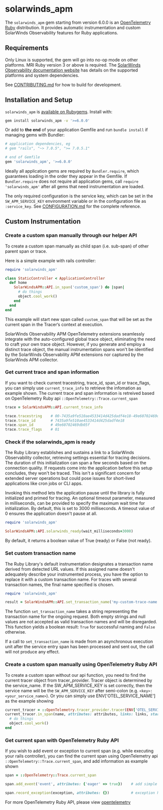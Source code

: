 # solarwinds_apm
The `solarwinds_apm` gem starting from version 6.0.0 is an [OpenTelemetry Ruby](https://opentelemetry.io/docs/instrumentation/ruby/) distribution. It provides automatic instrumentation and custom SolarWinds Observability features for Ruby applications.

## Requirements
Only Linux is supported, the gem will go into no-op mode on other platforms. MRI Ruby version 3 or above is required. The [SolarWinds Observability documentation website](https://documentation.solarwinds.com/en/success_center/observability/content/configure/services/ruby/install.htm) has details on the supported platforms and system dependencies.

See [CONTRIBUTING.md](CONTRIBUTING.md) for how to build for development.

## Installation and Setup
`solarwinds_apm` is [available on Rubygems](https://rubygems.org/gems/solarwinds_apm). Install with:
```bash
gem install solarwinds_apm -v '>=6.0.0'
```

Or add to **the end** of your application Gemfile and run `bundle install` if managing gems with Bundler:
```ruby
# application dependencies, eg
# gem "rails", "~> 7.0.5", ">= 7.0.5.1"

# end of Gemfile
gem 'solarwinds_apm', '>=6.0.0'
```

Ideally all application gems are required by `Bundler.require`, which guarantees loading in the order they appear in the Gemfile. If `Bundler.require` does not require all application gems, call `require 'solarwinds_apm'` after all gems that need instrumentation are loaded.

The only required configuration is the service key, which can be set in the `SW_APM_SERVICE_KEY` environment variable or in the configuration file as `:service_key`. See [CONFIGURATION.md](CONFIGURATION.md) for the complete reference.

## Custom Instrumentation

### Create a custom span manually through our helper API

To create a custom span manually as child span (i.e. sub-span) of other parent span or trace.

Here is a simple example with rails controller:

```ruby
require 'solarwinds_apm'

class StaticController < ApplicationController
  def home
    SolarWindsAPM::API.in_span('custom_span') do |span|
      # do things
      object.cool_work()
    end
  end
end
```

This example will start new span called `custom_span` that will be set as the current span in the Tracer‘s context at execution.

SolarWinds Observability APM OpenTelemetry extensions seamlessly integrate with the auto-configured global trace object, eliminating the need to craft your own trace object. However, if you generate and employ a distinct trace object, the manual instrumentation spans won't be identified by the SolarWinds Observability APM extensions nor captured by the SolarWinds APM collector.

### Get current trace and span information

If you want to check current tracestring, trace_id, span_id or trace_flags, you can simply use `current_trace_info` to retrieve the infomation as example shown. The current trace and span information is retreived based on OpenTelemetry Ruby api `::OpenTelemetry::Trace.current_span`

```ruby
trace = SolarWindsAPM::API.current_trace_info

trace.tracestring    # 00-7435a9fe510ae4533414d425dadf4e18-49e60702469db05f-01
trace.trace_id       # 7435a9fe510ae4533414d425dadf4e18
trace.span_id        # 49e60702469db05f
trace.trace_flags    # 01
```

### Check if the solarwinds_apm is ready

The Ruby Library establishes and sustains a link to a SolarWinds Observability collector, retrieving settings essential for tracing decisions. The duration of this initialization can span a few seconds based on the connection quality. If requests come into the application before this setup concludes, they won't be traced. This isn't a significant concern for extended server operations but could pose issues for short-lived applications like cron jobs or CLI apps.

Invoking this method lets the application pause until the library is fully initialized and primed for tracing. An optional timeout parameter, measured in milliseconds, can be provided to specify the maximum wait time for initialization. By default, this is set to 3000 milliseconds. A timeout value of 0 ensures the application doesn't pause at all.

```ruby
require 'solarwinds_apm'

SolarWindsAPM::API.solarwinds_ready(wait_milliseconds=3000)
```

By default, it returns a boolean value of True (ready) or False (not ready).

### Set custom transaction name

The Ruby Library's default instrumentation designates a transaction name derived from detected URL values. If this assigned name doesn't adequately describe your instrumented process, you have the option to replace it with a custom transaction name. For traces with several transaction names, the final name specified is chosen.

```ruby
require 'solarwinds_apm'

result = SolarWindsAPM::API.set_transaction_name('my-custom-trace-name')
```

The function `set_transaction_name` takes a string representing the transaction name for the ongoing request. Both empty strings and null values are not accepted as valid transaction names and will be disregarded. This function yields a boolean result: `True` for successful naming and `False` otherwise.

If a call to `set_transaction_name` is made from an asynchronous execution unit after the service entry span has been processed and sent out, the call will not produce any effect.

### Create a custom span manually using OpenTelemetry Ruby API

To create a custom span without our api function, you need to find the current tracer object from tracer_provider. Tracer object is determined by the service_name. If the SW_APM_SERVICE_KEY is set correctly, then the service name will be the `SW_APM_SERVICE_KEY` after semi-colon (e.g. `<key>:<your_service_name>`). Or you can simply use ENV['OTEL_SERVICE_NAME'] as the example showing

```ruby
current_tracer = ::OpenTelemetry.tracer_provider.tracer(ENV['OTEL_SERVICE_NAME'])
current_tracer.in_span(name, attributes: attributes, links: links, start_timestamp: start_timestamp, kind: kind) do |span|
  # do things
  object.cool_work()
end
```

### Get current span with OpenTelemetry Ruby API

If you wish to add event or exception to current span (e.g. while executing your rails controller), you can find the current span using OpenTelemetry api `::OpenTelemetry::Trace.current_span`, and add information as example shown

```ruby
span = ::OpenTelemetry::Trace.current_span

span.add_event('event', attributes: {'eager' => true})    # add simple 'event' event

span.record_exception(exception, attributes: {})          # exception has to be Ruby Exception/Error object
```

For more OpenTelemetry Ruby API, please view [opentelemetry](https://opentelemetry.io/docs/instrumentation/ruby/manual/)
